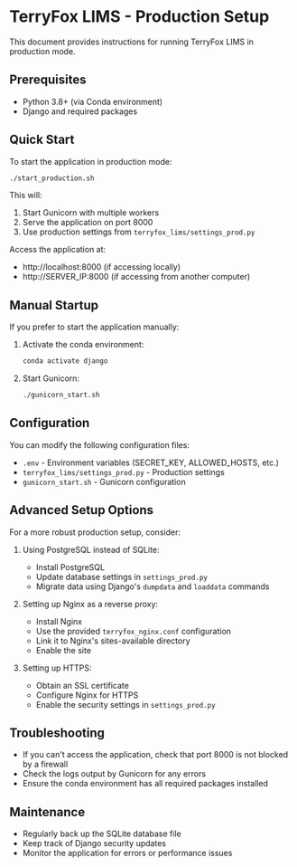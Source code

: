 # TerryFox LIMS - Production Setup

This document provides instructions for running TerryFox LIMS in production mode.

## Prerequisites

- Python 3.8+ (via Conda environment)
- Django and required packages

## Quick Start

To start the application in production mode:

```bash
./start_production.sh
```

This will:
1. Start Gunicorn with multiple workers
2. Serve the application on port 8000
3. Use production settings from `terryfox_lims/settings_prod.py`

Access the application at:
- http://localhost:8000 (if accessing locally)
- http://SERVER_IP:8000 (if accessing from another computer)

## Manual Startup

If you prefer to start the application manually:

1. Activate the conda environment:
   ```bash
   conda activate django
   ```

2. Start Gunicorn:
   ```bash
   ./gunicorn_start.sh
   ```

## Configuration

You can modify the following configuration files:

- `.env` - Environment variables (SECRET_KEY, ALLOWED_HOSTS, etc.)
- `terryfox_lims/settings_prod.py` - Production settings
- `gunicorn_start.sh` - Gunicorn configuration

## Advanced Setup Options

For a more robust production setup, consider:

1. Using PostgreSQL instead of SQLite:
   - Install PostgreSQL
   - Update database settings in `settings_prod.py`
   - Migrate data using Django's `dumpdata` and `loaddata` commands

2. Setting up Nginx as a reverse proxy:
   - Install Nginx
   - Use the provided `terryfox_nginx.conf` configuration
   - Link it to Nginx's sites-available directory
   - Enable the site

3. Setting up HTTPS:
   - Obtain an SSL certificate
   - Configure Nginx for HTTPS
   - Enable the security settings in `settings_prod.py`

## Troubleshooting

- If you can't access the application, check that port 8000 is not blocked by a firewall
- Check the logs output by Gunicorn for any errors
- Ensure the conda environment has all required packages installed

## Maintenance

- Regularly back up the SQLite database file
- Keep track of Django security updates
- Monitor the application for errors or performance issues 